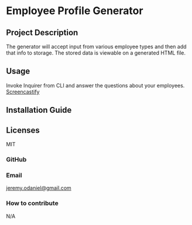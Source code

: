   # Employee Profile Generator

  ## Project Description
  The generator will accept input from various employee types and then add that info to storage. The stored data is viewable on a generated HTML file.

  ## Usage
  Invoke Inquirer from CLI and answer the questions about your employees.
  [Screencastify](https://watch.screencastify.com/v/6P6URCmhXkJLY34Je4Ic)

  ## Installation Guide
  

  ## Licenses
  MIT

  ### GitHub
  

  ### Email
  jeremy.odaniel@gmail.com

  ### How to contribute
  N/A

